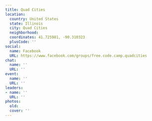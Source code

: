 ```yaml
---
title: Quad Cities
location:
  country: United States
  state: Illinois
  city: Quad Cities
  neighborhood: 
  coordinates: 41.725981, -90.310323
  plusCode: ''
social:
  name: Facebook
  URL: https://www.facebook.com/groups/free.code.camp.quadcities
chat:
  name: ''
  URL: ''
event:
  name: ''
  URL: ''
leaders:
- name: ''
  URL: ''
photos:
  old: 
  cover: ''
---
```

